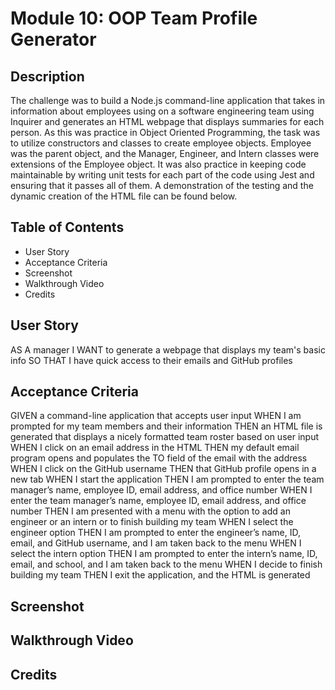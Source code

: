 # Module 10: OOP Team Profile Generator

## Description 
The challenge was to build a Node.js command-line application that takes in information about employees using on a software engineering team using Inquirer and generates an HTML webpage that displays summaries for each person. As this was practice in Object Oriented Programming, the task was to utilize constructors and classes to create employee objects. Employee was the parent object, and the Manager, Engineer, and Intern classes were extensions of the Employee object. It was also practice in keeping code maintainable by writing unit tests for each part of the code using Jest and ensuring that it passes all of them. A demonstration of the testing and the dynamic creation of the HTML file can be found below. 


## Table of Contents
- User Story 
- Acceptance Criteria 
- Screenshot 
- Walkthrough Video 
- Credits 

## User Story 

AS A manager
I WANT to generate a webpage that displays my team's basic info
SO THAT I have quick access to their emails and GitHub profiles

## Acceptance Criteria

GIVEN a command-line application that accepts user input
WHEN I am prompted for my team members and their information
THEN an HTML file is generated that displays a nicely formatted team roster based on user input
WHEN I click on an email address in the HTML
THEN my default email program opens and populates the TO field of the email with the address
WHEN I click on the GitHub username
THEN that GitHub profile opens in a new tab
WHEN I start the application
THEN I am prompted to enter the team manager’s name, employee ID, email address, and office number
WHEN I enter the team manager’s name, employee ID, email address, and office number
THEN I am presented with a menu with the option to add an engineer or an intern or to finish building my team
WHEN I select the engineer option
THEN I am prompted to enter the engineer’s name, ID, email, and GitHub username, and I am taken back to the menu
WHEN I select the intern option
THEN I am prompted to enter the intern’s name, ID, email, and school, and I am taken back to the menu
WHEN I decide to finish building my team
THEN I exit the application, and the HTML is generated

## Screenshot 

## Walkthrough Video 

## Credits 
